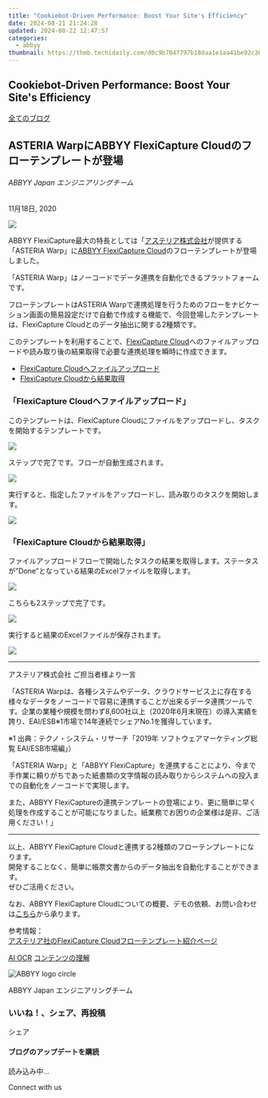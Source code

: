 ```yaml
---
title: "Cookiebot-Driven Performance: Boost Your Site's Efficiency"
date: 2024-08-21 21:24:28
updated: 2024-08-22 12:47:57
categories:
  - abbyy
thumbnail: https://thmb.techidaily.com/d0c9b7047797b18daa1e1aa41be92c363eb13ba8f8bfa2b570a90a8bfa430bd1.jpg
---
```


## Cookiebot-Driven Performance: Boost Your Site's Efficiency

[全てのブログ](https://tools.techidaily.com/abbyy/products/)

## ASTERIA WarpにABBYY FlexiCapture Cloudのフローテンプレートが登場

###### ABBYY Japan エンジニアリングチーム

11月18日, 2020

![](https://static2.abbyy.com/abbyycommedia/30144/05b-fccloud-asteria-blog-cover2-848x444.jpg) 

ABBYY FlexiCapture最大の特長としては「[アステリア株式会社](https://www.asteria.com/jp/)が提供する「ASTERIA Warp」に[ABBYY FlexiCapture Cloud](https://tools.techidaily.com/abbyy/products/)のフローテンプレートが登場しました。

「ASTERIA Warp」はノーコードでデータ連携を自動化できるプラットフォームです。

フローテンプレートはASTERIA Warpで連携処理を行うためのフローをナビケーション画面の簡易設定だけで自動で作成する機能で、今回登場したテンプレートは、FlexiCapture Cloudとのデータ抽出に関する2種類です。

このテンプレートを利用することで、[FlexiCapture Cloud](https://tools.techidaily.com/abbyy/products/)へのファイルアップロードや読み取り後の結果取得で必要な連携処理を瞬時に作成できます。

* [FlexiCapture Cloudへファイルアップロード](https://www.asteria.com/jp/warp/feature/template/FlexiCaptureCloud%5Fupload)
* [FlexiCapture Cloudから結果取得](https://www.asteria.com/jp/warp/feature/template/FlexiCaptureCloud%5Fdownload)

### **「FlexiCapture Cloudへファイルアップロード」**

 このテンプレートは、FlexiCapture Cloudにファイルをアップロードし、タスクを開始するテンプレートです。

![](https://static1.abbyy.com/abbyycommedia/30104/pic-1.png)

ステップで完了です。フローが自動生成されます。

![](https://static1.abbyy.com/abbyycommedia/30105/pic-2.png)

実行すると、指定したファイルをアップロードし、読み取りのタスクを開始します。

![](https://static1.abbyy.com/abbyycommedia/30106/pic-3.png)

### **「FlexiCapture Cloudから結果取得」**

ファイルアップロードフローで開始したタスクの結果を取得します。ステータスが”Done”となっている結果のExcelファイルを取得します。

![](https://static1.abbyy.com/abbyycommedia/30107/pic-4.png)

こちらも2ステップで完了です。

![](https://static1.abbyy.com/abbyycommedia/30108/pic-5.png)

実行すると結果のExcelファイルが保存されます。

![](https://static1.abbyy.com/abbyycommedia/30109/pic-6.png)

---

アステリア株式会社 ご担当者様より一言

「ASTERIA Warpは、各種システムやデータ、クラウドサービス上に存在する様々なデータをノーコードで容易に連携することが出来るデータ連携ツールです。企業の業種や規模を問わず8,600社以上（2020年6月末現在）の導入実績を誇り、EAI/ESB※1市場で14年連続でシェアNo.1を獲得しています。

※1 出典：テクノ・システム・リサーチ「2019年 ソフトウェアマーケティング総覧 EAI/ESB市場編」）

「ASTERIA Warp」と「ABBYY FlexiCapture」を連携することにより、今まで手作業に頼りがちであった紙書類の文字情報の読み取りからシステムへの投入までの自動化をノーコードで実現します。

また、ABBYY FlexiCaptureの連携テンプレートの登場により、更に簡単に早く処理を作成することが可能になりました。紙業務でお困りの企業様は是非、ご活用ください！」

---

以上、ABBYY FlexiCapture Cloudと連携する2種類のフローテンプレートになります。  
開発することなく、簡単に帳票文書からのデータ抽出を自動化することができます。  
ぜひご活用ください。

なお、ABBYY FlexiCapture Cloudについての概要、デモの依頼、お問い合わせは[こちら](https://tools.techidaily.com/abbyy/products/)から承ります。

参考情報：  
[アステリア社のFlexiCapture Cloudフローテンプレート紹介ページ](https://www.asteria.com/jp/warp/blog/20200929/83665.html)

[AI OCR](https://tools.techidaily.com/abbyy/products/) [コンテンツの理解](https://tools.techidaily.com/abbyy/products/) 

![ABBYY logo circle](https://static5.abbyy.com/abbyycommedia/29971/abbyy-logo-2021-blog-99x99.png)

ABBYY Japan エンジニアリングチーム

### いいね！、シェア、再投稿

シェア 

#### ブログのアップデートを購読

読み込み中... 

Connect with us

<ins class="adsbygoogle"
     style="display:block"
     data-ad-format="autorelaxed"
     data-ad-client="ca-pub-7571918770474297"
     data-ad-slot="1223367746"></ins>



<ins class="adsbygoogle"
     style="display:block"
     data-ad-client="ca-pub-7571918770474297"
     data-ad-slot="8358498916"
     data-ad-format="auto"
     data-full-width-responsive="true"></ins>
